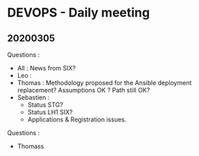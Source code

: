 # DEVOPS - Daily meeting

## 20200305

Questions : 
* All : News from SIX?
* Leo : 
* Thomas : Methodology proposed for the Ansible deployment replacement?  Assumptions OK ? Path still OK?
* Sebastien : 
    * Status STG?
    * Status LH1 SIX?
    * Applications & Registration issues.

Questions : 
* Thomass